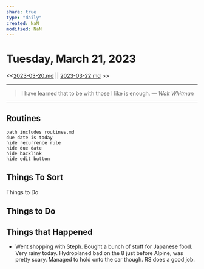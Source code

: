 ```yaml
---
share: true
type: "daily"
created: NaN 
modified: NaN
---
```

# Tuesday, March 21, 2023
<<[2023-03-20.md](./2023-03-20.md) || [2023-03-22.md](./2023-03-22.md) >>

---

> I have learned that to be with those I like is enough.
> — <cite>Walt Whitman</cite>

---
 
## Routines
```tasks
path includes routines.md
due date is today
hide recurrence rule
hide due date
hide backlink
hide edit button
```

## Things To Sort
Things to Do


## Things to Do


## Things that Happened
- Went shopping with Steph.  Bought a bunch of stuff for Japanese food.  Very rainy today.  Hydroplaned bad on the 8 just before Alpine, was pretty scary.  Managed to hold onto the car though.  RS does a good job.
